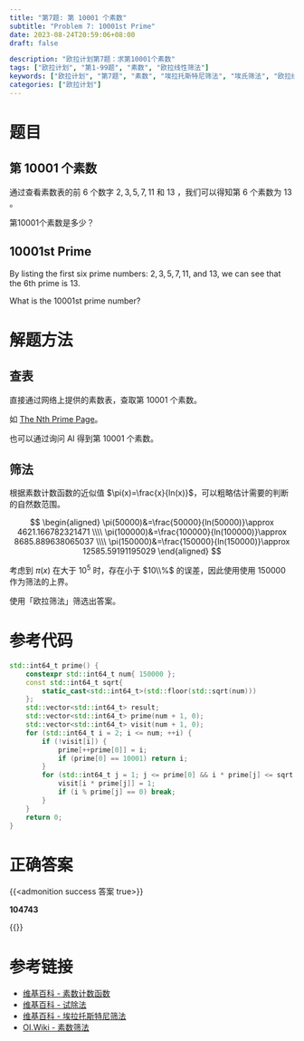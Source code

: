 ```yaml
---
title: "第7题: 第 10001 个素数"
subtitle: "Problem 7: 10001st Prime"
date: 2023-08-24T20:59:06+08:00
draft: false

description: "欧拉计划第7题：求第10001个素数"
tags: ["欧拉计划", "第1-99题", "素数", "欧拉线性筛法"]
keywords: ["欧拉计划", "第7题", "素数", "埃拉托斯特尼筛法", "埃氏筛法", "欧拉线性筛法", "欧拉筛法", "第10001个素数", "10001st Prime"]
categories: ["欧拉计划"]
---
```

# 题目

## 第 $10001$ 个素数

通过查看素数表的前 $6$ 个数字 $2,3,5,7,11$ 和 $13$ ，我们可以得知第 $6$ 个素数为 $13$ 。

第$10001$个素数是多少？

## $10001$st Prime

By listing the first six prime numbers: $2,3,5,7,11$, and $13$, we can see that the $6$th prime is $13$.

What is the $10001$st prime number?

# 解题方法

## 查表

直接通过网络上提供的素数表，查取第 $10001$ 个素数。

如 [The Nth Prime Page](https://t5k.org/nthprime/index.php#nth)。

也可以通过询问 AI 得到第 $10001$ 个素数。

## 筛法

根据素数计数函数的近似值 $\pi(x)=\frac{x}{ln(x)}$，可以粗略估计需要的判断的自然数范围。

$$
\begin{aligned}
\pi(50000)&=\frac{50000}{ln(50000)}\approx 4621.166782321471 \\\\
\pi(100000)&=\frac{100000}{ln(100000)}\approx 8685.889638065037 \\\\
\pi(150000)&=\frac{150000}{ln(150000)}\approx 12585.59191195029
\end{aligned}
$$

考虑到 $\pi(x)$ 在大于 $10^5$ 时，存在小于 $10\\%$ 的误差，因此使用使用 $150000$ 作为筛法的上界。

使用「欧拉筛法」筛选出答案。

# 参考代码

```cpp
std::int64_t prime() {
    constexpr std::int64_t num{ 150000 };
    const std::int64_t sqrt{
        static_cast<std::int64_t>(std::floor(std::sqrt(num)))
    };
    std::vector<std::int64_t> result;
    std::vector<std::int64_t> prime(num + 1, 0);
    std::vector<std::int64_t> visit(num + 1, 0);
    for (std::int64_t i = 2; i <= num; ++i) {
        if (!visit[i]) {
            prime[++prime[0]] = i;
            if (prime[0] == 10001) return i;
        }
        for (std::int64_t j = 1; j <= prime[0] && i * prime[j] <= sqrt; ++j) {
            visit[i * prime[j]] = 1;
            if (i % prime[j] == 0) break;
        }
    }
    return 0;
}
```

<div class="hide">

# 正确答案

{{<admonition success 答案 true>}}

**104743**

{{</admonition >}}

</div>

# 参考链接

- [维基百科 - 素数计数函数](https://zh.wikipedia.org/zh-hans/%E7%B4%A0%E6%95%B0%E8%AE%A1%E6%95%B0%E5%87%BD%E6%95%B0)
- [维基百科 - 试除法](https://zh.wikipedia.org/zh-cn/%E8%AF%95%E9%99%A4%E6%B3%95)
- [维基百科 - 埃拉托斯特尼筛法](https://zh.wikipedia.org/zh-cn/%E5%9F%83%E6%8B%89%E6%89%98%E6%96%AF%E7%89%B9%E5%B0%BC%E7%AD%9B%E6%B3%95)
- [OI.Wiki - 素数筛法](https://oi.wiki/math/number-theory/sieve/)